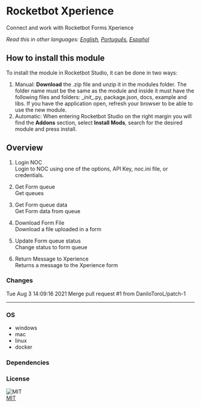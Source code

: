 



# Rocketbot Xperience
  
Connect and work with Rocketbot Forms Xperience  

*Read this in other languages: [English](README.md), [Português](README.pr.md), [Español](README.es.md)*

## How to install this module
  
To install the module in Rocketbot Studio, it can be done in two ways:
1. Manual: __Download__ the .zip file and unzip it in the modules folder. The folder name must be the same as the module and inside it must have the following files and folders: \__init__.py, package.json, docs, example and libs. If you have the application open, refresh your browser to be able to use the new module.
2. Automatic: When entering Rocketbot Studio on the right margin you will find the **Addons** section, select **Install Mods**, search for the desired module and press install.  


## Overview


1. Login NOC  
Login to NOC using one of the options, API Key, noc.ini file, or credentials.

2. Get Form queue  
Get queues

3. Get Form queue data  
Get Form data from queue

4. Download Form File  
Download a file uploaded in a form

5. Update Form queue status  
Change status to form queue

6. Return Message to Xperience  
Returns a message to the Xperience form  



### Changes
Tue Aug 3 14:09:16 2021  Merge pull request #1 from DaniloToroL/patch-1

----
### OS

- windows
- mac
- linux
- docker

### Dependencies

### License
  
![MIT](https://camo.githubusercontent.com/107590fac8cbd65071396bb4d04040f76cde5bde/687474703a2f2f696d672e736869656c64732e696f2f3a6c6963656e73652d6d69742d626c75652e7376673f7374796c653d666c61742d737175617265)  
[MIT](http://opensource.org/licenses/mit-license.ph)